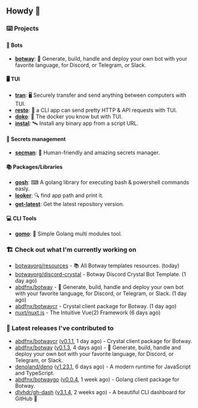 ## Howdy 👋

### ⌨️ Projects

#### 🤖 Bots

- [**botway**](https://github.com/abdfnx/botway): 🤖 Generate, build, handle and deploy your own bot with your favorite language, for Discord, or Telegram, or Slack.

#### 🖥 TUI

- [**tran**](https://github.com/abdfnx/tran): 🖥 Securely transfer and send anything between computers with TUI.
- [**resto**](https://github.com/abdfnx/resto): 🔗 a CLI app can send pretty HTTP & API requests with TUI.
- [**doko**](https://github.com/abdfnx/doko): 🐳 The docker you know but with TUI.
- [**instal**](https://github.com/abdfnx/instal): 🛰️ Install any binary app from a script URL.

#### 🔐 Secrets management

- [**secman**](https://github.com/scmn-dev/secman): 👊 Human-friendly and amazing secrets manager.

#### 📚 Packages/Libraries

- [**gosh**](https://github.com/abdfnx/gosh): ⌨ A golang library for executing bash & powershell commands easly.
- [**looker**](https://github.com/abdfnx/looker): 🔍 find app path and print it.
- [**get-latest**](https://github.com/scmn-dev/get-latest): Get the latest repository version.

#### 💻 CLI Tools 

- [**gomo**](https://github.com/abdfnx/gomo): 📐 Simple Golang multi modules tool.

### 🏗️ Check out what I'm currently working on


- [botwayorg/resources](https://github.com/botwayorg/resources) - 📚 All Botway templates resources. (today)
- [botwayorg/discord-crystal](https://github.com/botwayorg/discord-crystal) - Botway Discord Crystal Bot Template. (1 day ago)
- [abdfnx/botway](https://github.com/abdfnx/botway) - 🤖 Generate, build, handle and deploy your own bot with your favorite language, for Discord, or Telegram, or Slack. (1 day ago)
- [abdfnx/botwaycr](https://github.com/abdfnx/botwaycr) - Crystal client package for Botway. (1 day ago)
- [nuxt/nuxt.js](https://github.com/nuxt/nuxt.js) - The Intuitive Vue(2) Framework (6 days ago)

### 🔭 Latest releases I've contributed to

- [abdfnx/botwaycr](https://github.com/abdfnx/botwaycr) ([v0.1.1](https://github.com/abdfnx/botwaycr/releases/tag/v0.1.1), 1 day ago) - Crystal client package for Botway.
- [abdfnx/botway](https://github.com/abdfnx/botway) ([v0.1.3](https://github.com/abdfnx/botway/releases/tag/v0.1.3), 4 days ago) - 🤖 Generate, build, handle and deploy your own bot with your favorite language, for Discord, or Telegram, or Slack.
- [denoland/deno](https://github.com/denoland/deno) ([v1.23.1](https://github.com/denoland/deno/releases/tag/v1.23.1), 6 days ago) - A modern runtime for JavaScript and TypeScript.
- [abdfnx/botwaygo](https://github.com/abdfnx/botwaygo) ([v0.0.4](https://github.com/abdfnx/botwaygo/releases/tag/v0.0.4), 1 week ago) - Golang client package for Botway.
- [dlvhdr/gh-dash](https://github.com/dlvhdr/gh-dash) ([v3.1.4](https://github.com/dlvhdr/gh-dash/releases/tag/v3.1.4), 2 weeks ago) - A beautiful CLI dashboard for GitHub 🚀 

